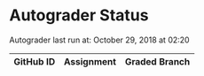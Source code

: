 # Autograder Status
Autograder last run at: October 29, 2018 at 02:20

| GitHub ID | Assignment | Graded Branch |
|-----------|------------|---------------|
